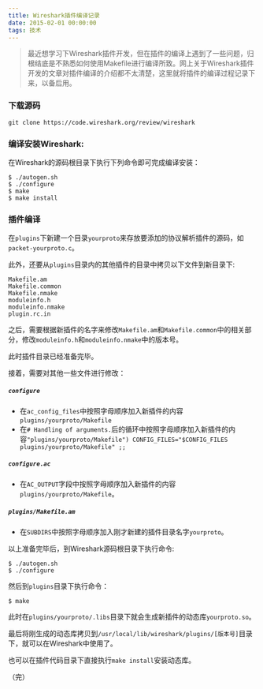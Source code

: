 ```yaml
---
title: Wireshark插件编译记录
date: 2015-02-01 00:00:00
tags: 技术
---
```


> 最近想学习下Wireshark插件开发，但在插件的编译上遇到了一些问题，归根结底是不熟悉如何使用Makefile进行编译所致。网上关于Wireshark插件开发的文章对插件编译的介绍都不太清楚，这里就将插件的编译过程记录下来，以备后用。

### 下载源码

    git clone https://code.wireshark.org/review/wireshark

### 编译安装Wireshark:

在Wireshark的源码根目录下执行下列命令即可完成编译安装：

    $ ./autogen.sh
    $ ./configure
    $ make
    $ make install

<!--more-->

### 插件编译

在`plugins`下新建一个目录`yourproto`来存放要添加的协议解析插件的源码，如`packet-yourproto.c`。

此外，还要从`plugins`目录内的其他插件的目录中拷贝以下文件到新目录下:

    Makefile.am
    Makefile.common
    Makefile.nmake
    moduleinfo.h
    moduleinfo.nmake
    plugin.rc.in

之后，需要根据新插件的名字来修改`Makefile.am`和`Makefile.common`中的相关部分，修改`moduleinfo.h`和`moduleinfo.nmake`中的版本号。

此时插件目录已经准备完毕。

接着，需要对其他一些文件进行修改：

##### `configure`

* 在`ac_config_files`中按照字母顺序加入新插件的内容`plugins/yourproto/Makefile`
* 在`# Handling of arguments.`后的循环中按照字母顺序加入新插件的内容`"plugins/yourproto/Makefile") CONFIG_FILES="$CONFIG_FILES plugins/yourproto/Makefile" ;;`

##### `configure.ac`

* 在`AC_OUTPUT`字段中按照字母顺序加入新插件的内容`plugins/yourproto/Makefile`。

##### `plugins/Makefile.am`

* 在`SUBDIRS`中按照字母顺序加入刚才新建的插件目录名字`yourproto`。

以上准备完毕后，到Wireshark源码根目录下执行命令:

    $ ./autogen.sh
    $ ./configure

然后到`plugins`目录下执行命令：

    $ make

此时在`plugins/yourproto/.libs`目录下就会生成新插件的动态库`yourproto.so`。

最后将刚生成的动态库拷贝到`/usr/local/lib/wireshark/plugins/[版本号]`目录下，就可以在Wireshark中使用了。

也可以在插件代码目录下直接执行`make install`安装动态库。

（完）
